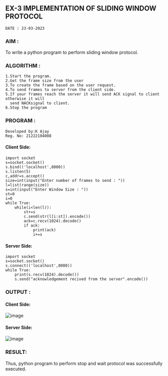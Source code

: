 ## EX-3 IMPLEMENTATION OF SLIDING WINDOW PROTOCOL
```
DATE : 23-03-2023
```
### AIM :
To write a python program to perform sliding window protocol.
### ALGORITHM :
```
1.Start the program.
2.Get the frame size from the user
3.To create the frame based on the user request.
4.To send frames to server from the client side.
5.If your frames reach the server it will send ACK signal to client otherwise it will 
  send NACKsignal to client.
6.Stop the program
```
### PROGRAM :
```
Developed by:K Ajay
Reg. No: 21222104008
```
#### Client Side:
```
import socket
s=socket.socket()
s.bind(('localhost',8000))
s.listen(5)
c,addr=s.accept()
size=int(input("Enter number of frames to send : "))
l=list(range(size))
s=int(input("Enter Window Size : "))
st=0
i=0
while True:
    while(i<len(l)):
        st+=s
        c.send(str(l[i:st]).encode())
        ack=c.recv(1024).decode()
        if ack:
            print(ack)
            i+=s
```
#### Server Side:
```
import socket
s=socket.socket()
s.connect(('localhost',8000))
while True:
    print(s.recv(1024).decode())
    s.send("acknowledgement recived from the server".encode())
```
### OUTPUT :
#### Client Side:
![image](https://github.com/Pavan-Gv/EX-3/assets/94827772/d19669fc-ae54-480a-8d17-194dabd529e8)


#### Server Side:
![image](https://github.com/Pavan-Gv/EX-3/assets/94827772/80a65f3e-021b-44d4-af2e-a6ddbfebc3ed)

### RESULT:
Thus, python program to perform stop and wait protocol was successfully executed.
